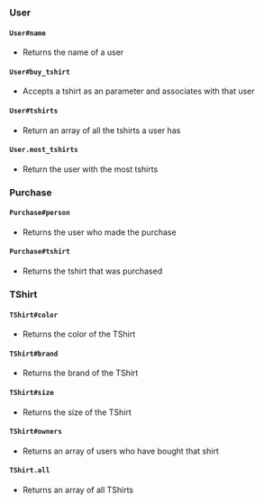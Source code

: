 ### User 

#### `User#name`
* Returns the name of a user

#### `User#buy_tshirt`
* Accepts a tshirt as an parameter and associates with that user

#### `User#tshirts`
* Return an array of all the tshirts a user has

#### `User.most_tshirts`
* Return the user with the most tshirts


### Purchase

#### `Purchase#person`
* Returns the user who made the purchase

#### `Purchase#tshirt`
* Returns the tshirt that was purchased

### TShirt 

#### `TShirt#color`
* Returns the color of the TShirt

#### `TShirt#brand`
* Returns the brand of the TShirt

#### `TShirt#size`
* Returns the size of the TShirt

#### `TShirt#owners`
* Returns an array of users who have bought that shirt

#### `TShirt.all`
* Returns an array of all TShirts